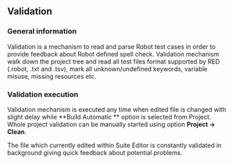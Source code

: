 ## Validation

### General information

Validation is a mechanism to read and parse Robot test cases in order to
provide feedback about Robot defined spell check. Validation mechanism walk
down the project tree and read all test files format supported by RED (.robot,
.txt and .tsv), mark all unknown/undefined keywords, variable misuse, missing
resources etc.  

### Validation execution

Validation mechanism is executed any time when edited file is changed with
slight delay while **Build Automatic ** option is selected from Project. Whole
project validation can be manually started using option **Project -> Clean**.  

The file which currently edited within Suite Editor is constantly validated in
background giving quick feedback about potential problems.

